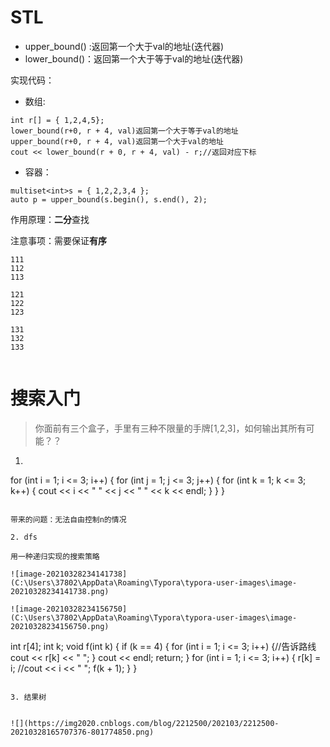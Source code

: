 


# STL

* upper_bound() :返回第一个大于val的地址(迭代器)
* lower_bound()：返回第一个大于等于val的地址(迭代器)

实现代码：

  * 数组:
```
int r[] = { 1,2,4,5};
lower_bound(r+0, r + 4, val)返回第一个大于等于val的地址
upper_bound(r+0, r + 4, val)返回第一个大于val的地址
cout << lower_bound(r + 0, r + 4, val) - r;//返回对应下标
```
  * 容器：
```
multiset<int>s = { 1,2,2,3,4 };
auto p = upper_bound(s.begin(), s.end(), 2);
```
作用原理：**二分**查找

注意事项：需要保证**有序**

```
111
112
113

121
122
123

131
132
133


```



# 搜索入门

> 你面前有三个盒子，手里有三种不限量的手牌[1,2,3]，如何输出其所有可能？？

1. 	```
   for (int i = 1; i <= 3; i++) {
      		for (int j = 1; j <= 3; j++) {
      			for (int k = 1; k <= 3; k++) {
      				cout << i << " " << j << " " << k << endl;
      			}
      		}
      	}
   ```

带来的问题：无法自由控制n的情况

2. dfs

用一种递归实现的搜索策略

![image-20210328234141738](C:\Users\37802\AppData\Roaming\Typora\typora-user-images\image-20210328234141738.png)

![image-20210328234156750](C:\Users\37802\AppData\Roaming\Typora\typora-user-images\image-20210328234156750.png)

```
int r[4];
int k;
void f(int k) {
	if (k == 4) {
		for (int i = 1; i <= 3; i++) {//告诉路线
			cout << r[k] << " ";
		}
		cout << endl;
		return;
	}
	for (int i = 1; i <= 3; i++) {
		r[k] = i;
		//cout << i << " ";
		f(k + 1);
	}
}
```

3. 结果树


![](https://img2020.cnblogs.com/blog/2212500/202103/2212500-20210328165707376-801774850.png)